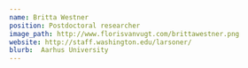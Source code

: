 ```yaml
---
name: Britta Westner
position: Postdoctoral researcher
image_path: http://www.florisvanvugt.com/brittawestner.png
website: http://staff.washington.edu/larsoner/
blurb:  Aarhus University
---
```

